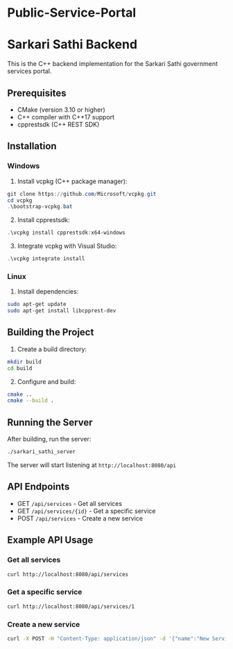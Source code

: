 # Public-Service-Portal
# Sarkari Sathi Backend

This is the C++ backend implementation for the Sarkari Sathi government services portal.

## Prerequisites

- CMake (version 3.10 or higher)
- C++ compiler with C++17 support
- cpprestsdk (C++ REST SDK)

## Installation

### Windows

1. Install vcpkg (C++ package manager):
```powershell
git clone https://github.com/Microsoft/vcpkg.git
cd vcpkg
.\bootstrap-vcpkg.bat
```

2. Install cpprestsdk:
```powershell
.\vcpkg install cpprestsdk:x64-windows
```

3. Integrate vcpkg with Visual Studio:
```powershell
.\vcpkg integrate install
```

### Linux

1. Install dependencies:
```bash
sudo apt-get update
sudo apt-get install libcpprest-dev
```

## Building the Project

1. Create a build directory:
```bash
mkdir build
cd build
```

2. Configure and build:
```bash
cmake ..
cmake --build .
```

## Running the Server

After building, run the server:
```bash
./sarkari_sathi_server
```

The server will start listening at `http://localhost:8080/api`

## API Endpoints

- GET `/api/services` - Get all services
- GET `/api/services/{id}` - Get a specific service
- POST `/api/services` - Create a new service

## Example API Usage

### Get all services
```bash
curl http://localhost:8080/api/services
```

### Get a specific service
```bash
curl http://localhost:8080/api/services/1
```

### Create a new service
```bash
curl -X POST -H "Content-Type: application/json" -d '{"name":"New Service","category":"documents","description":"New service description"}' http://localhost:8080/api/services
``` 
